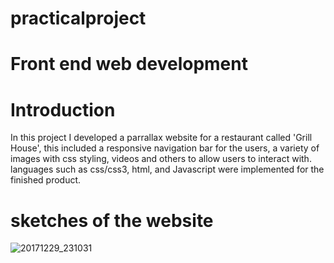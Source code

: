 # practicalproject 
# Front end web development 

# Introduction
 In this project I developed a parrallax website for a restaurant called 'Grill House', this included a responsive navigation bar for the users, a variety of images with css styling, videos and others to allow users to interact with. languages such as css/css3, html, and Javascript were implemented for the finished product. 
# sketches of the website

![20171229_231031](https://user-images.githubusercontent.com/18016581/34449298-c23c4178-ecee-11e7-9acf-15138de2fa2c.jpg)
